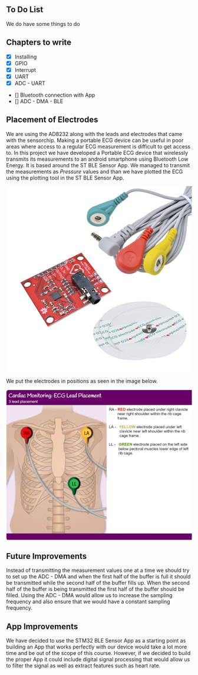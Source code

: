 ## To Do List

We do have some things to do


## Chapters to write

- [X] Installing
- [X] GPIO
- [X] Interrupt
- [x] UART
- [x] ADC - UART
- [] Bluetooth connection with App
- [] ADC - DMA - BLE 

## Placement of Electrodes

We are using the AD8232 along with the leads and electrodes that came with the sensorchip.
Making a portable ECG device can be useful in poor areas where access to a regular ECG measurement is difficult to get access to. In this project we have developed a Portable ECG device that wirelessly transmits its measurements to an android smartphone using Bluetooth Low Energy. It is based around the ST BLE Sensor App. We managed to transmit the measurements as *Pressure* values and than we have plotted the ECG using the plotting tool in the ST BLE Sensor App.

<p align="center"> 
    <img src = "ad8232.jpeg">
</p>
 We put the electrodes in positions as seen in the image below.
<p align="center"> 
    <img src = "ECGplacement.jpg">
</p>


## Future Improvements
Instead of transmitting the measurement values one at a time we should try to set up the ADC - DMA and when the first half of the buffer is full it should be transmitted while the second half of the buffer fills up. When the second half of the buffer is being transmitted the first half of the buffer should be filled. Using the ADC - DMA would allow us to increase the sampling frequency and also ensure that we would have a constant sampling frequency. 

## App Improvements

We have decided to use the STM32 BLE Sensor App as a starting point as building an App that works perfectly with our device would take a lot more time and be out of the scope of this course. However, if we decided to build the proper App it could include digital signal processing that would allow us to filter the signal as well as extract features such as heart rate.






